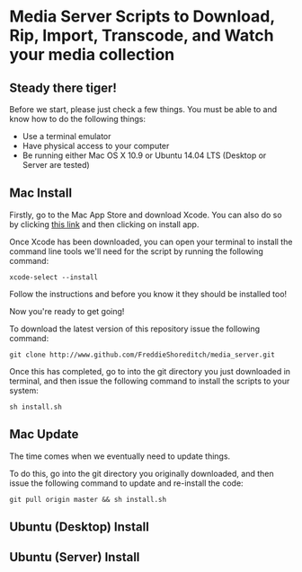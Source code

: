 # Media Server Scripts to Download, Rip, Import, Transcode, and Watch your media collection

## Steady there tiger!

Before we start, please just check a few things. You must be able to and know how to do the following things:

* Use a terminal emulator
* Have physical access to your computer
* Be running either Mac OS X 10.9 or Ubuntu 14.04 LTS (Desktop or Server are tested)

## Mac Install

Firstly, go to the Mac App Store and download Xcode. You can also do so by clicking [this link](https%3A%2F%2Fitunes.apple.com%2Fgb%2Fapp%2Fxcode%2Fid497799835%3Fmt%3D12&ei=vKbrU8maIqvQ7AbxuoHQCQ&usg=AFQjCNFzwzu0w6T5iD4Bt9I0B0uByLrOFw) and then clicking on install app.

Once Xcode has been downloaded, you can open your terminal to install the command line tools we'll need for the script by running the following command:

	xcode-select --install

Follow the instructions and before you know it they should be installed too!

Now you're ready to get going!

To download the latest version of this repository issue the following command:

	git clone http://www.github.com/FreddieShoreditch/media_server.git

Once this has completed, go to into the git directory you just downloaded in terminal, and then issue the following command to install the scripts to your system:

	sh install.sh

## Mac Update

The time comes when we eventually need to update things.

To do this, go into the git directory you originally downloaded, and then issue the following command to update and re-install the code:

	git pull origin master && sh install.sh

## Ubuntu (Desktop) Install

## Ubuntu (Server) Install